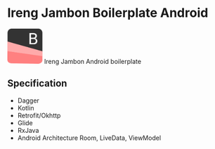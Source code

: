 # Ireng Jambon Boilerplate Android

<img src="asset/ireng-jambon.png" alt="icon ireng jambon" width="80" height="80">
Ireng Jambon Android boilerplate

## Specification
- Dagger
- Kotlin
- Retrofit/Okhttp
- Glide
- RxJava
- Android Architecture Room, LiveData, ViewModel


